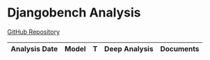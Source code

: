 # Djangobench Analysis

[GitHub Repository](https://github.com/django/djangobench)

| Analysis Date | Model | T | Deep Analysis | Documents |
|---------------|-------|---|:-------------:|-----------|